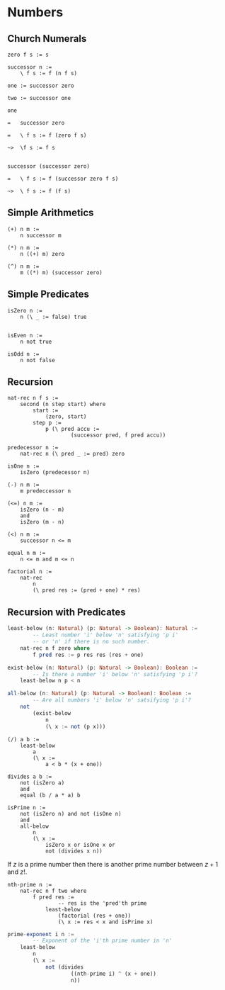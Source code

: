 <!--[Table of Contents](toc.md)-->

# Numbers

## Church Numerals

```
zero f s := s

successor n :=
    \ f s := f (n f s)

one := successor zero

two := successor one
```

```
one

=   successor zero

=   \ f s := f (zero f s)

~>  \f s := f s


successor (successor zero)

=   \ f s := f (successor zero f s)

~>  \ f s := f (f s)

```




## Simple Arithmetics

```
(+) n m :=
    n successor m

(*) n m :=
    n ((+) m) zero

(^) n m :=
    m ((*) m) (successor zero)

```


## Simple Predicates


```
isZero n :=
    n (\ _ := false) true


isEven n :=
    n not true

isOdd n :=
    n not false
```


## Recursion

```
nat-rec n f s :=
    second (n step start) where
        start :=
            (zero, start)
        step p :=
            p (\ pred accu :=
                    (successor pred, f pred accu))
```


```
predecessor n :=
    nat-rec n (\ pred _ := pred) zero

```


```
isOne n :=
    isZero (predecessor n)
```


```
(-) n m :=
    m predeccessor n
```

```
(<=) n m :=
    isZero (n - m)
    and
    isZero (m - n)
```


```
(<) n m :=
    successor n <= m
```

```
equal n m :=
    n <= m and m <= n
```


```
factorial n :=
    nat-rec
        n
        (\ pred res := (pred + one) * res)
```



## Recursion with Predicates

```haskell
least-below (n: Natural) (p: Natural -> Boolean): Natural :=
        -- Least number 'i' below 'n' satisfying 'p i'
        -- or 'n' if there is no such number.
    nat-rec n f zero where
        f pred res := p res res (res + one)
```

```haskell
exist-below (n: Natural) (p: Natural -> Boolean): Boolean :=
        -- Is there a number 'i' below 'n' satisfying 'p i'?
    least-below n p < n
```


```haskell
all-below (n: Natural) (p: Natural -> Boolean): Boolean :=
        -- Are all numbers 'i' below 'n' satsifying 'p i'?
    not
        (exist-below
            n
            (\ x := not (p x)))
```


```
(/) a b :=
    least-below
        a
        (\ x :=
            a < b * (x + one))
```

```
divides a b :=
    not (isZero a)
    and
    equal (b / a * a) b
```

```
isPrime n :=
    not (isZero n) and not (isOne n)
    and
    all-below
        n
        (\ x :=
            isZero x or isOne x or
            not (divides x n))
```

If $z$ is a prime number then there is another prime number between $z+1$ and
$z!$.

```
nth-prime n :=
    nat-rec n f two where
        f pred res :=
                -- res is the 'pred'th prime
            least-below
                (factorial (res + one))
                (\ x := res < x and isPrime x)
```


```haskell
prime-exponent i n :=
        -- Exponent of the 'i'th prime number in 'n'
    least-below
        n
        (\ x :=
            not (divides
                    ((nth-prime i) ^ (x + one))
                    n))
```
